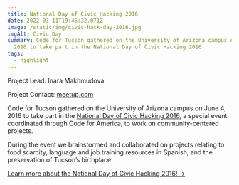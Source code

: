 ```yaml
---
title: National Day of Civic Hacking 2016
date: 2022-03-11T19:46:32.071Z
image: /static/img/civic-hack-day-2016.jpg
imgAlt: Civic Day
summary: Code for Tucson gathered on the University of Arizona campus on June 4,
  2016 to take part in the National Day of Civic Hacking 2016
tags:
  - highlight
---
```

Project Lead: Inara Makhmudova

Project Contact: [meetup.com](https://codefortucson.org/meetup.com)

Code for Tucson gathered on the University of Arizona campus on June 4, 2016 to take part in the [National Day of Civic Hacking 2016](https://www.codeforamerica.org/events/national-day-2016), a special event coordinated through Code for America, to work on community-centered projects.

During the event we brainstormed and collaborated on projects relating to food scarcity, language and job training resources in Spanish, and the preservation of Tucson’s birthplace.

[Learn more about the National Day of Civic Hacking 2016! →](https://www.meetup.com/Code-for-Tucson/events/222338265/)